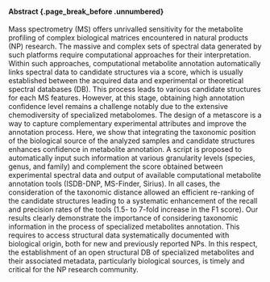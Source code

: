 #### Abstract {.page_break_before .unnumbered}

Mass spectrometry (MS) offers unrivalled sensitivity for the metabolite profiling of complex biological matrices encountered in natural products (NP) research. 
The massive and complex sets of spectral data generated by such platforms require computational approaches for their interpretation. 
Within such approaches, computational metabolite annotation automatically links spectral data to candidate structures via a score, which is usually established between the acquired data and experimental or theoretical spectral databases (DB).
This process leads to various candidate structures for each MS features.
However, at this stage, obtaining high annotation confidence level remains a challenge notably due to the extensive chemodiversity of specialized metabolomes.
The design of a metascore is a way to capture complementary experimental attributes and improve the annotation process.
Here, we show that integrating the taxonomic position of the biological source of the analyzed samples and candidate structures enhances confidence in metabolite annotation.
A script is proposed to automatically input such information at various granularity levels (species, genus, and family) and complement the score obtained between experimental spectral data and output of available computational metabolite annotation tools (ISDB-DNP, MS-Finder, Sirius).
In all cases, the consideration of the taxonomic distance allowed an efficient re-ranking of the candidate structures leading to a systematic enhancement of the recall and precision rates
of the tools (1.5- to 7-fold increase in the F1 score).
Our results clearly demonstrate the importance of considering taxonomic information in the process of specialized metabolites annotation.
This requires to access structural data systematically documented with biological origin, both for new and previously reported NPs.
In this respect, the establishment of an open structural DB of specialized metabolites and their associated metadata, particularly biological sources, is timely and critical for the NP research community.
